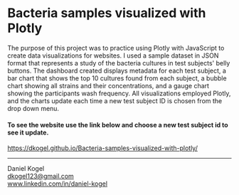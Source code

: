 # Bacteria samples visualized with Plotly

The purpose of this project was to practice using Plotly with JavaScript 
to create data visualizations for websites. I used a sample dataset in JSON 
format that represents a study of the bacteria cultures in test subjects' 
belly buttons. The dashboard created displays metadata for each 
test subject, a bar chart that shows the top 10 cultures found from each subject, a bubble chart
showing all strains and their concentrations, and a gauge chart showing the
participants wash frequency. All visualizations employed Plotly, and the charts 
update each time a new test subject ID is chosen from the drop down menu.  

#### To see the website use the link below and choose a new test subject id to see it update.

https://dkogel.github.io/Bacteria-samples-visualized-with-plotly/
  
  ---  
  
Daniel Kogel  
dkogel123@gmail.com  
www.linkedin.com/in/daniel-kogel  

